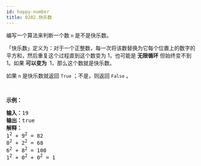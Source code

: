 ```yaml
---
id: happy-number
title: 0202.快乐数
---
```

编写一个算法来判断一个数 <code>n</code> 是不是快乐数。

「快乐数」定义为：对于一个正整数，每一次将该数替换为它每个位置上的数字的平方和，然后重复这个过程直到这个数变为 1，也可能是 **无限循环** 但始终变不到 1。如果 **可以变为**  1，那么这个数就是快乐数。

如果 <code>n</code> 是快乐数就返回 <code>True</code> ；不是，则返回 <code>False</code> 。

 

**示例：**


<pre><strong>输入：</strong>19<br/><strong>输出：</strong>true<br/><strong>解释：<br/></strong>1<sup>2</sup> + 9<sup>2</sup> = 82<br/>8<sup>2</sup> + 2<sup>2</sup> = 68<br/>6<sup>2</sup> + 8<sup>2</sup> = 100<br/>1<sup>2</sup> + 0<sup>2</sup> + 0<sup>2</sup> = 1<br/></pre>

